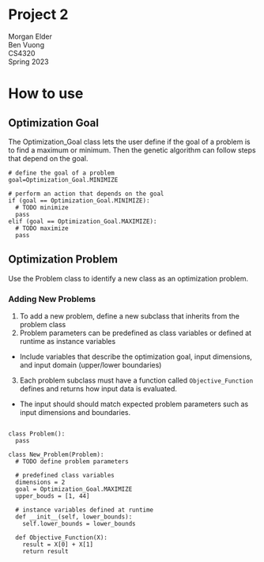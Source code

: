 # Project 2

Morgan Elder</br>
Ben Vuong</br>
CS4320</br>
Spring 2023

# How to use

## Optimization Goal

The Optimization_Goal class lets the user define if the goal of a problem is to find a maximum or minimum. Then the genetic algorithm can follow steps that depend on the goal.

```python3
# define the goal of a problem
goal=Optimization_Goal.MINIMIZE

# perform an action that depends on the goal
if (goal == Optimization_Goal.MINIMIZE):
  # TODO minimize 
  pass
elif (goal == Optimization_Goal.MAXIMIZE):
  # TODO maximize
  pass
```

## Optimization Problem

Use the Problem class to identify a new class as an optimization problem. 

### Adding New Problems

1. To add a new problem, define a new subclass that inherits from the problem class
2. Problem parameters can be predefined as class variables or defined at runtime as instance variables
  - Include variables that describe the optimization goal, input dimensions, and input domain (upper/lower boundaries)
3. Each problem subclass must have a function called `Objective_Function` defines and returns how input data is evaluated.
  - The input should should match expected problem parameters such as input dimensions and boundaries. 

```Python3

class Problem():
  pass
  
class New_Problem(Problem):
  # TODO define problem parameters
  
  # predefined class variables
  dimensions = 2
  goal = Optimization_Goal.MAXIMIZE
  upper_bouds = [1, 44]
  
  # instance variables defined at runtime
  def __init__(self, lower_bounds):
    self.lower_bounds = lower_bounds
  
  def Objective_Function(X):
    result = X[0] + X[1]
    return result
  

```
